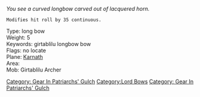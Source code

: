 *You see a curved longbow carved out of lacquered horn.*

`Modifies hit roll by 35 continuous.`

Type: long bow  
Weight: 5  
Keywords: girtablilu longbow bow  
Flags: no locate  
Plane: [Karnath](:Category:Karnath "wikilink")  
Area:  
Mob: Girtablilu Archer  

[Category: Gear In Patriarchs'
Gulch](Category:_Gear_In_Patriarchs'_Gulch "wikilink") [Category:Lord
Bows](Category:Lord_Bows "wikilink") [Category: Gear In Patriarchs'
Gulch](Category:_Gear_In_Patriarchs'_Gulch "wikilink")

